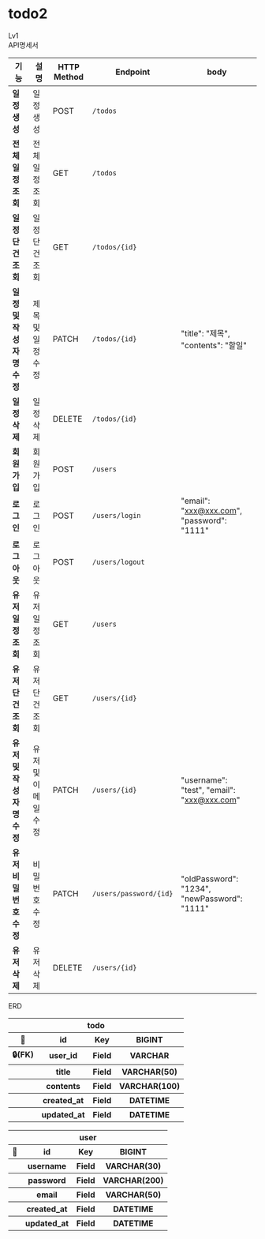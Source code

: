 # todo2
Lv1\
API명세서

| **기능**           | **설명**      | **HTTP Method** | **Endpoint**           | **body**                                     |
|------------------|-------------|-----------------|------------------------|----------------------------------------------|
| **일정 생성**        | 일정 생성       | POST            | `/todos`               |                                              |    
| **전체 일정 조회**     | 전체 일정 조회    | GET             | `/todos`               |                                              |
| **일정 단건 조회**     | 일정 단건 조회    | GET             | `/todos/{id}`          |                                              |
| **일정 및 작성자명 수정** | 제목 및 일정 수정  | PATCH           | `/todos/{id}`          | "title": "제목", "contents": "할일"              |
| **일정 삭제**        | 일정 삭제       | DELETE          | `/todos/{id}`          |                                              |
| **회원가입**         | 회원가입        | POST            | `/users`               |                                              |    
| **로그인**          | 로그인         | POST            | `/users/login`         | "email": "xxx@xxx.com", "password": "1111"   |    
| **로그아웃**         | 로그아웃        | POST            | `/users/logout`        |                                              |    
| **유저 일정 조회**     | 유저 일정 조회    | GET             | `/users`               |                                              |
| **유저 단건 조회**     | 유저 단건 조회    | GET             | `/users/{id}`          |                                              |
| **유저 및 작성자명 수정** | 유저 및 이메일 수정 | PATCH           | `/users/{id}`          | "username": "test", "email": "xxx@xxx.com"   |
| **유저 비밀번호 수정**   | 비밀번호 수정     | PATCH           | `/users/password/{id}` | "oldPassword": "1234", "newPassword": "1111" |
| **유저 삭제**        | 유저 삭제       | DELETE          | `/users/{id}`          |                                              |


ERD

<table>
  <tr>
    <th colspan="4">todo</th></th>
  </tr>
  <tr>
    <th>🔑</th>
    <th>id</th>
    <th>Key</th>
    <th>BIGINT</th>
  </tr>
  <tr>
    <th>🔒(FK)</th>
    <th>user_id</th>
    <th>Field</th>
    <th>VARCHAR</th>
  </tr>
  <tr>
    <th></th>
    <th>title</th>
    <th>Field</th>
    <th>VARCHAR(50)</th>
  </tr>
<tr>
    <th></th>
    <th>contents</th>
    <th>Field</th>
    <th>VARCHAR(100)</th>
  </tr>
<tr>
    <th></th>
    <th>created_at</th>
    <th>Field</th>
    <th>DATETIME</th>
  </tr>
<tr>
    <th></th>
    <th>updated_at</th>
    <th>Field</th>
    <th>DATETIME</th>
  </tr>
</table>

<table>
  <tr>
    <th colspan="4">user</th></th>
  </tr>
  <tr>
    <th>🔑</th>
    <th>id</th>
    <th>Key</th>
    <th>BIGINT</th>
  </tr>
  <tr>
    <th></th>
    <th>username</th>
    <th>Field</th>
    <th>VARCHAR(30)</th>
  </tr>
<tr>
    <th></th>
    <th>password</th>
    <th>Field</th>
    <th>VARCHAR(200)</th>
  </tr>
  <tr>
    <th></th>
    <th>email</th>
    <th>Field</th>
    <th>VARCHAR(50)</th>
  </tr>
<tr>
    <th></th>
    <th>created_at</th>
    <th>Field</th>
    <th>DATETIME</th>
  </tr>
<tr>
    <th></th>
    <th>updated_at</th>
    <th>Field</th>
    <th>DATETIME</th>
  </tr>
</table>